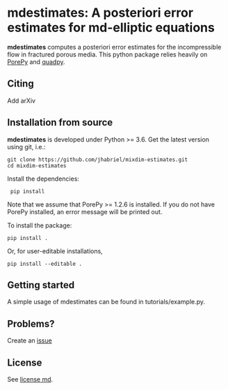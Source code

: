 # mdestimates: A posteriori error estimates for md-elliptic equations

**mdestimates** computes a posteriori error estimates for the incompressible flow in fractured porous media. This python package relies heavily on [PorePy](https://github.com/pmgbergen/porepy) and [quadpy](https://github.com/nschloe/quadpy).

## Citing
Add arXiv

## Installation from source

**mdestimates** is developed under Python >= 3.6. Get the latest version using git, i.e.:

    git clone https://github.com/jhabriel/mixdim-estimates.git
    cd mixdim-estimates
  
 Install the dependencies:
 
     pip install
     
 Note that we assume that PorePy >= 1.2.6 is installed. If you do not have PorePy installed, an error message will be printed out.
 
 To install the package:

    pip install .

Or, for user-editable installations, 

    pip install --editable .

## Getting started

A simple usage of mdestimates can be found in tutorials/example.py.

## Problems?
Create an [issue](https://github.com/jhabriel/mixdim-estimates)

## License
See [license md](./LICENSE.md).
